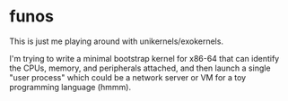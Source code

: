 # funos

This is just me playing around with unikernels/exokernels.

I'm trying to write a minimal bootstrap kernel for x86-64 that can identify the CPUs, memory, and peripherals attached, and then launch a single "user process" which could be a network server or VM for a toy programming language (hmmm).
